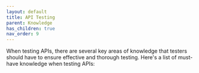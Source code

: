 ```yaml
---
layout: default
title: API Testing
parent: Knowledge
has_children: true
nav_order: 9
---
```


When testing APIs, there are several key areas of knowledge that testers should have to ensure effective and thorough testing. Here's a list of must-have knowledge when testing APIs: